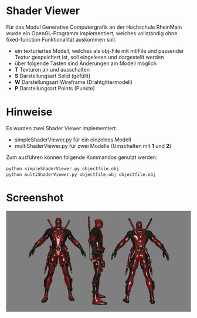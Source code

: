 # Shader Viewer

Für das Modul Generative Computergrafik an der Hochschule RheinMain wurde ein OpenGL-Programm implementiert, welches vollständig ohne fixed-function Funktionalität
auskommen soll.
- ein texturiertes Modell, welches als obj-File mit mtlFile und passender Textur gespeichert ist, soll eingelesen und dargestellt werden
- über folgende Tasten sind Änderungen am Modell möglich
 - **T** Texturen an und ausschalten
 - **S** Darstellungsart Solid (gefüllt)
 - **W** Darstellungsart Wireframe (Drahtgittermodell)
 - **P** Darstellungsart Points (Punkte)

# Hinweise
Es wurden zwei Shader Viewer implementiert.
- simpleShaderViewer.py für ein einzelnes Modell
- multiShaderViewer.py für zwei Modelle (Umschalten mit **1** und **2**)

Zum ausführen können folgende Kommandos genutzt werden:
````
python simpleShaderViewer.py objectfile.obj
python multiShaderViewer.py objectfile.obj objectfile.obj
````

# Screenshot
![Screenshot](https://github.com/HenryVogt/Shader_Viewer/blob/master/images/deadpool.PNG)

